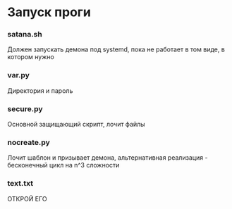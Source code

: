 # Запуск проги

### satana.sh ###

Должен запускать демона под systemd, пока не работает в том виде, в котором нужно

### var.py ###

Директория и пароль

### secure.py ###

Основной защищающий скрипт, лочит файлы

### nocreate.py ###

Лочит шаблон и призывает демона, альтернативная реализация - бесконечный цикл на n^3 сложности

### text.txt ###
ОТКРОЙ ЕГО
